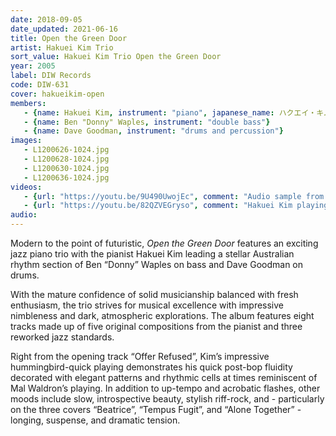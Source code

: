 ```yaml
---
date: 2018-09-05
date_updated: 2021-06-16
title: Open the Green Door
artist: Hakuei Kim Trio
sort_value: Hakuei Kim Trio Open the Green Door
year: 2005
label: DIW Records
code: DIW-631
cover: hakueikim-open
members:
   - {name: Hakuei Kim, instrument: "piano", japanese_name: ハクエイ・キム, url: "https://www.universal-music.co.jp/hakuei-kim/"}
   - {name: Ben "Donny" Waples, instrument: "double bass"}
   - {name: Dave Goodman, instrument: "drums and percussion"}
images:
   - L1200626-1024.jpg
   - L1200628-1024.jpg
   - L1200630-1024.jpg
   - L1200636-1024.jpg
videos: 
   - {url: "https://youtu.be/9U490UwojEc", comment: "Audio sample from “Offer Refused”, the opening track on the album"}
   - {url: "https://youtu.be/82QZVEGryso", comment: "Hakuei Kim playing solo piano supporting his 2018 release “Resonance”"}
audio:
---
```

Modern to the point of futuristic, *Open the Green Door* features an exciting jazz piano trio with the pianist Hakuei Kim leading a stellar Australian rhythm section of Ben “Donny” Waples on bass and Dave Goodman on drums.

With the mature confidence of solid musicianship balanced with fresh enthusiasm, the trio strives for musical excellence with impressive nimbleness and dark, atmospheric explorations. The album features eight tracks made up of five original compositions from the pianist and three reworked jazz standards.

Right from the opening track “Offer Refused”, Kim’s impressive hummingbird-quick playing demonstrates his quick post-bop fluidity decorated with elegant patterns and rhythmic cells at times reminiscent of Mal Waldron’s playing. In addition to up-tempo and acrobatic flashes, other moods include slow, introspective beauty, stylish riff-rock, and - particularly on the three covers “Beatrice”, “Tempus Fugit”, and “Alone Together” - longing, suspense, and dramatic tension.


